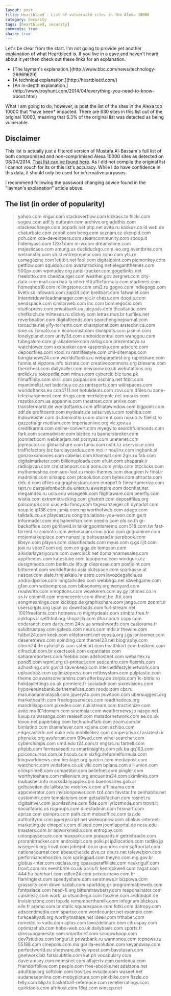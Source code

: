 ```yaml
---
layout: post
title: Heartbleed - List of vulnerable sites in the Alexa 10000
category: Security
tags: [heartbleed, security]
comments: true
share: true
---
```

Let's be clear from the start. I'm not going to provide yet another explanation of what Heartbleed is. If you live in a cave and haven't heard about it yet then check out these links for an explanation.

<ul>
<li>[The layman's explanation.](http://www.bbc.com/news/technology-26969629)</li>
<li>[A technical explanation.](http://heartbleed.com/)</li>
<li>[An in-depth explanation.](http://www.troyhunt.com/2014/04/everything-you-need-to-know-about.html)</li>
</ul>
What I am going to do, however, is post the list of the sites in the Alexa top 10000 that *have been* impacted.  There are 630 sites in this list out of the original 10000, meaning that 6.3% of the original list was detected as being vulnerable.

## Disclaimer

This list is actually just a filtered version of Mustafa Al-Bassam's full list of both compromised and non-comprimised Alexa 10000 sites as detected on 08/04/2014. [That list can be found here](https://github.com/musalbas/heartbleed-masstest/blob/master/top10000.txt). As I did not compile the original list I cannot vouch for its or this list's accuracy. While I do have confidence in this data, it should only be used for informative purposes.

I recommend following the password changing advice found in the "layman's explanation" article above.

## The list (in order of popularity)

<blockquote>
  yahoo.com
  imgur.com
  stackoverflow.com
  kickass.to
  flickr.com
  sogou.com
  adf.ly
  outbrain.com
  archive.org
  addthis.com
  stackexchange.com
  popads.net
  php.net
  avito.ru
  kaskus.co.id
  web.de
  chaturbate.com
  zeobit.com
  beeg.com
  seznam.cz
  okcupid.com
  pch.com
  xda-developers.com
  steamcommunity.com
  scoop.it
  hidemyass.com
  123rf.com
  m-w.com
  dreamstime.com
  majesticseo.com
  amung.us
  duckduckgo.com
  leo.org
  eventbrite.com
  wetransfer.com
  sh.st
  entrepreneur.com
  zoho.com
  yts.re
  usmagazine.com
  letitbit.net
  fool.com
  digitalpoint.com
  picmonkey.com
  petflow.com
  squidoo.com
  avazutracking.net
  elegantthemes.com
  500px.com
  wpmudev.org
  junbi-tracker.com
  gogetlinks.net
  freelotto.com
  cheezburger.com
  weather.gov
  zergnet.com
  city-data.com
  mail.com
  bab.la
  internettrafficformula.com
  startimes.com
  homeshop18.com
  rollingstone.com
  smi2.ru
  gogvo.com
  indiegogo.com
  livetv.sx
  infowars.com
  zap2it.com
  breitbart.com
  fatwallet.com
  internetdownloadmanager.com
  yjc.ir
  chess.com
  doodle.com
  sendspace.com
  similarweb.com
  inc.com
  bomnegocio.com
  studiopress.com
  privatbank.ua
  juicyads.com
  theatlantic.com
  chefkoch.de
  mirtesen.ru
  clickey.com
  letras.mus.br
  tusfiles.net
  reverbnation.com
  digitaltrends.com
  searchenginejournal.com
  torcache.net
  yify-torrents.com
  championat.com
  arstechnica.com
  sme.sk
  zomato.com
  economist.com
  slimspots.com
  jasmin.com
  lonelyplanet.com
  unity3d.com
  androidcentral.com
  wanggou.com
  tubegalore.com
  gi-akademie.com
  rarbg.com
  prezentacya.ru
  watchtower.com
  xxxbunker.com
  kaspersky.com
  adxcore.com
  depositfiles.com
  xtool.ru
  rantlifestyle.com
  xml-sitemaps.com
  banglanews24.com
  worldoftanks.ru
  webpagetest.org
  rapidshare.com
  funnie.st
  vipzona.info
  bizrate.com
  creativecommons.org
  izlesene.com
  therichest.com
  dailycaller.com
  newsnow.co.uk
  webutations.org
  srclick.ru
  tokopedia.com
  minus.com
  cyberciti.biz
  tune.pk
  filmaffinity.com
  skrill.com
  paipai.com
  oschina.net
  fitbit.com
  myanimelist.net
  bidorbuy.co.za
  rantsports.com
  wikispaces.com
  worldoftanks.eu
  cdn4711.net
  hotukdeals.com
  zovi.com
  dfiles.ru
  zone-telechargement.com
  drugs.com
  mediatemple.net
  xmarks.com
  rozetka.com.ua
  appannie.com
  thestreet.com
  arvixe.com
  transfermarkt.de
  worldoftanks.com
  affiliatewindow.com
  bigpoint.com
  zdf.de
  profitcentr.com
  mydealz.de
  ssisurveys.com
  toshiba.com
  indowebster.com
  dsdomination.com
  utorrent.com
  nosub.tv
  filelist.ro
  gazzetta.gr
  medium.com
  imperiaonline.org
  vic.gov.au
  creditkarma.com
  online-convert.com
  myegy.to
  searchfunmoods.com
  fark.com
  scamadviser.com
  bizdec.ru
  bannersbroker.com
  joomlart.com
  webinarjam.net
  pornyaz.com
  unetenet.com
  joyreactor.cc
  globallshare.com
  tuniu.com
  csfd.cz
  uservoice.com
  trafficfactory.biz
  barclaycardus.com
  mci.ir
  noulinx.com
  ingbank.pl
  gonzoxxxmovies.com
  cabelas.com
  khamsat.com
  2gis.ru
  fab.com
  digitalmarketer.com
  billionuploads.com
  efukt.com
  shaparak.ir
  radiojavan.com
  christianpost.com
  pons.com
  ymlp.com
  btcclicks.com
  mythemeshop.com
  seo-fast.ru
  mojo-themes.com
  draugiem.lv
  final.ir
  madmimi.com
  sinaapp.com
  ptcsolution.com
  bytes.com
  attracta.com
  dek-d.com
  dfiles.eu
  graphicstock.com
  europe1.fr
  fineartamerica.com
  text.ru
  dastelefonbuch.de
  enter.ru
  awempire.com
  docnhat.net
  megaindex.ru
  ucla.edu
  wisegeek.com
  flightaware.com
  peerfly.com
  wistia.com
  extremetracking.com
  ghatreh.com
  depositfiles.org
  palcomp3.com
  uiuc.edu
  fancy.com
  tagesanzeiger.ch
  dynadot.com
  soup.io
  ip138.com
  jumia.com.ng
  worthofweb.com
  adage.com
  talktalk.co.uk
  playcast.ru
  congratulations-you-won.com
  ge.tt
  informador.com.mx
  hammihan.com
  onedio.com
  olx.co.th
  gi-backoffice.com
  gorillavid.in
  talkingpointsmemo.com
  518.com.tw
  fast-torrent.ru
  animoto.com
  webinarjam.com
  arioo.com
  gogoanime.com
  mojomarketplace.com
  nanapi.jp
  bahseazad.ir
  serpbook.com
  libsyn.com
  playxn.com
  classifiedads.com
  myus.com
  q.gs
  lijit.com
  joxi.ru
  vbox7.com
  ocj.com.cn
  giga.de
  tomoson.com
  alkislarlayasiyorum.com
  overclock.net
  domainnamesales.com
  appthemes.com
  katestube.com
  lupoporno.com
  windguru.cz
  designmodo.com
  berlin.de
  lifo.gr
  diepresse.com
  postjoint.com
  bittorrent.com
  worldoftanks.asia
  okitspace.com
  sparkasse.at
  nascar.com
  slate.fr
  njuskalo.hr
  astro.com
  lavozdegalicia.es
  androidpolice.com
  longtailvideo.com
  webbirga.net
  idwebgame.com
  gfan.com
  webempresa.com
  bibsonomy.org
  wenyard.com
  readwrite.com
  vmoptions.com
  wowkeren.com
  ay.gy
  ibtimes.co.in
  ss.lv
  coinmill.com
  memecenter.com
  dhnet.be
  ifttt.com
  songmeanings.com
  kicktipp.de
  graphixshare.com
  jango.com
  zoomit.ir
  userscripts.org
  uyan.cc
  down1oads.com
  full-stream.net
  1001freefonts.com
  hotnews.ro
  mightydeals.com
  zimbra.free.fr
  apktops.ir
  selfhtml.org
  shopzilla.com
  dha.com.tr
  copy.com
  coderanch.com
  darty.com
  24tv.ua
  smashwords.com
  castorama.fr
  solidtrustpay.com
  yatedo.com
  neurs.com
  mdir.ir
  thewire.com
  futbol24.com
  keek.com
  elitetorrent.net
  ecosia.org
  j.gs
  jonloomer.com
  deseretnews.com
  spinding.com
  theme123.net
  biography.com
  check24.de
  cplusplus.com
  safecart.com
  healthkart.com
  baskino.com
  cifraclub.com.br
  exactseek.com
  expatriates.com
  saharareporters.com
  feebbo.com
  adshostnet.com
  webartex.ru
  pond5.com
  wpml.org
  dl-protect.com
  seocentro.com
  flexmls.com
  a2hosting.com
  gov.cl
  savenkeep.com
  internetlifestylenetwork.com
  uploadbaz.com
  optimizepress.com
  mttbsystem.com
  pulptastic.com
  theme.co
  swansonvitamins.com
  afterbuy.de
  zorpia.com
  1c-bitrix.ru
  holidaylettings.co.uk
  premiere.fr
  socialadr.com
  sixrevisions.com
  hypovereinsbank.de
  themefuse.com
  roodo.com
  cbr.ru
  marunadanmalayali.com
  jquery4u.com
  powtoon.com
  ubersuggest.org
  markethealth.com
  freelogoservices.com
  readthedocs.org
  mandrillapp.com
  pixeden.com
  nukistream.com
  tractionize.com
  avito.ma
  101domain.com
  sinemalar.com
  weathernews.jp
  nasgo.net
  luxup.ru
  wasanga.com
  realself.com
  matadornetwork.com
  ee.co.uk
  lovoo.net
  paperblog.com
  technobuffalo.com
  zoom.com.br
  bimlatino.com
  dramafever.com
  xojane.com
  azhibo.com
  edgecastcdn.net
  duke.edu
  mobilelikez.com
  cooperativa.cl
  asiatech.ir
  phpnuke.org
  avsforum.com
  99wed.com
  wine-searcher.com
  cyberchimps.com
  umd.edu
  t24.com.tr
  imgsrc.ru
  farnell.com
  phpbb.com
  fermasosedi.ru
  smartinsights.com
  pik.ba
  qq163.com
  pciconcursos.com.br
  hsoub.com
  sixfigurefunnelformula.com
  kingworldnews.com
  heritage.org
  quidco.com
  mediapost.com
  watchcric.com
  vodafone.co.uk
  viki.com
  bplans.com
  all-union.com
  clickprime8.com
  competitor.com
  beliefnet.com
  pingler.com
  worthytoshare.com
  millenium.org
  encuentra24.com
  skimlinks.com
  mubasher.info
  marksdailyapple.com
  buenosaires.gob.ar
  gelbeseiten.de
  lalibre.be
  mobikwik.com
  affilorama.com
  appcelerator.com
  invisionpower.com
  tz4.com
  favstar.fm
  zenhabits.net
  customink.com
  templateism.com
  getsatisfaction.com
  rosnet.ru
  digitalriver.com
  joomlashine.com
  fide.com
  lyricsmode.com
  trovit.it
  socialfabric.us
  rcgroups.com
  directadmin.com
  hrsmart.com
  eprize.com
  qoinpro.com
  path.com
  mobeoffice.com
  taz.de
  authorityroi.com
  jqueryscript.net
  wakeupnow.com
  abakus-internet-marketing.de
  cinepolis.com
  dlisted.com
  joomlaportal.de
  ncsu.edu
  imasters.com.br
  adworkmedia.com
  entropay.com
  unionpaysecure.com
  maxpark.com
  popupads.ir
  getrichradio.com
  proranktracker.com
  androidpit.com
  polki.pl
  ip2location.com
  radiko.jp
  wisegeek.org
  trovit.com
  jobisjob.co.in
  quondos.com
  softportal.com
  nationaljournal.com
  ebesucher.de
  zive.cz
  neurs.net
  telewebion.com
  performancehorizon.com
  springpad.com
  theync.com
  mg.gov.br
  globus-inter.com
  osclass.org
  cpasuperaffiliate.com
  naukrigulf.com
  trovit.com.mx
  eventbrite.co.uk
  paris.fr
  kenrockwell.com
  zagat.com
  444.hu
  barchart.com
  edlen24.com
  peixeurbano.com.br
  flamingtext.com
  speedyshare.com
  seratnews.ir
  bizpowa.com
  grasscity.com
  downloadab.com
  sportdog.gr
  programmableweb.com
  fontpalace.com
  head-fi.org
  bitterstrawberry.com
  responsinator.com
  cuisineaz.com
  work.ua
  utsandiego.com
  foozine.com
  androidpit.de
  invisionzone.com
  top.de
  rememberthemilk.com
  infogr.am
  blizko.ru
  elle.fr
  aremo.com.br
  static.squarespace.com
  fotki.com
  datropy.com
  adscendmedia.com
  spartoo.com
  wordcounter.net
  example.com
  turkcealtyazi.org
  worthytoshare.net
  ideeli.com
  trthaber.com
  romedic.ro
  vudu.com
  aplus.com
  lavozdelmuro.com
  citruspay.com
  optimizehub.com
  hobo-web.co.uk
  dailybasis.com
  sports.fr
  dressupgamesite.com
  smartbrief.com
  scoopwhoop.com
  dev7studios.com
  longurl.it
  privatbank.ru
  wannonce.com
  topnews.ru
  55188.com
  cinepolis.com.mx
  gorilla-evolution.com
  keyandway.com
  perfectworld.eu
  shopware.de
  kyivpost.com
  bavotasan.com
  gnetwork.biz
  farsisubtitle.com
  kat.ph
  vocabulary.com
  daveramsey.com
  mumsnet.com
  alfajertv.com
  gordonua.com
  friendorfollow.com
  peeplo.com
  free-ebooks.net
  adslzone.net
  adultbay.org
  softcoin.com
  trovit.es
  evsuite.com
  waseet.net
  sudaneseonline.com
  mobypicture.com
  pinkbike.com
  fizzle.co
  telly.com
  blip.tv
  basketball-reference.com
  resellerratings.com
  quirktools.com
  afrihost.com
  18qt.com
  winscp.net

</blockquote>
